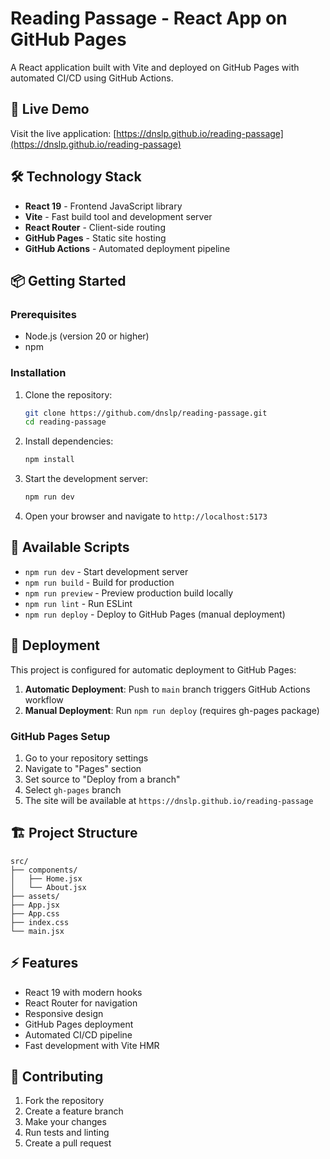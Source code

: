 # Reading Passage - React App on GitHub Pages

A React application built with Vite and deployed on GitHub Pages with automated CI/CD using GitHub Actions.

## 🚀 Live Demo

Visit the live application: [https://dnslp.github.io/reading-passage](https://dnslp.github.io/reading-passage)

## 🛠️ Technology Stack

- **React 19** - Frontend JavaScript library
- **Vite** - Fast build tool and development server
- **React Router** - Client-side routing
- **GitHub Pages** - Static site hosting
- **GitHub Actions** - Automated deployment pipeline

## 📦 Getting Started

### Prerequisites

- Node.js (version 20 or higher)
- npm

### Installation

1. Clone the repository:
   ```bash
   git clone https://github.com/dnslp/reading-passage.git
   cd reading-passage
   ```

2. Install dependencies:
   ```bash
   npm install
   ```

3. Start the development server:
   ```bash
   npm run dev
   ```

4. Open your browser and navigate to `http://localhost:5173`

## 🔧 Available Scripts

- `npm run dev` - Start development server
- `npm run build` - Build for production
- `npm run preview` - Preview production build locally
- `npm run lint` - Run ESLint
- `npm run deploy` - Deploy to GitHub Pages (manual deployment)

## 🚀 Deployment

This project is configured for automatic deployment to GitHub Pages:

1. **Automatic Deployment**: Push to `main` branch triggers GitHub Actions workflow
2. **Manual Deployment**: Run `npm run deploy` (requires gh-pages package)

### GitHub Pages Setup

1. Go to your repository settings
2. Navigate to "Pages" section
3. Set source to "Deploy from a branch"
4. Select `gh-pages` branch
5. The site will be available at `https://dnslp.github.io/reading-passage`

## 🏗️ Project Structure

```
src/
├── components/
│   ├── Home.jsx
│   └── About.jsx
├── assets/
├── App.jsx
├── App.css
├── index.css
└── main.jsx
```

## ⚡ Features

- React 19 with modern hooks
- React Router for navigation
- Responsive design
- GitHub Pages deployment
- Automated CI/CD pipeline
- Fast development with Vite HMR

## 🤝 Contributing

1. Fork the repository
2. Create a feature branch
3. Make your changes
4. Run tests and linting
5. Create a pull request
